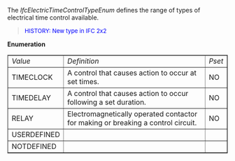 The _IfcElectricTimeControlTypeEnum_ defines the range of types of electrical time control available.

> <font color="#0000FF" size="-1"> HISTORY: New type in IFC
		  2x2</font>
> 


**Enumeration**

<table border="1"> 
		<tr> 
		  <td><i>Value</i></td> 
		  <td><i>Definition</i></td> 
		  <td><i>Pset</i></td> 
		</tr> 
		<tr> 
		  <td>TIMECLOCK</td> 
		  <td>A control that causes action to occur at set times.</td> 
		  <td>NO</td> 
		</tr> 
		<tr> 
		  <td>TIMEDELAY</td> 
		  <td>A control that causes action to occur following a set
			 duration.</td> 
		  <td>NO</td> 
		</tr> 
		<tr> 
		  <td>RELAY</td> 
		  <td>Electromagnetically operated contactor for making or breaking a
			 control circuit.</td> 
		  <td>NO</td> 
		</tr> 
		<tr> 
		  <td>USERDEFINED</td> 
		  <td></td> 
		  <td></td> 
		</tr> 
		<tr> 
		  <td>NOTDEFINED</td> 
		  <td></td> 
		  <td></td> 
		</tr> 
	 </table>